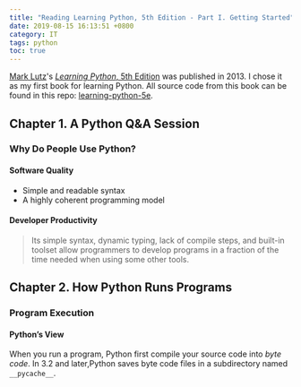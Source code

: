 ```yaml
---
title: "Reading Learning Python, 5th Edition - Part I. Getting Started"
date: 2019-08-15 16:13:51 +0800
category: IT
tags: python
toc: true
---
```


[Mark Lutz](https://learning-python.com/)'s [*Learning Python*, 5th Edition](https://www.amazon.com/dp/1449355730) was published in 2013. I chose it as my first book for learning Python. All source code from this book can be found in this repo: [learning-python-5e](https://github.com/alexddhuang/learning-python-5e).

## Chapter 1. A Python Q&A Session

### Why Do People Use Python?

#### Software Quality

- Simple and readable syntax
- A highly coherent programming model

#### Developer Productivity

> Its simple syntax, dynamic typing, lack of compile steps, and built-in toolset allow programmers to develop programs in a fraction of the time needed when using some other tools.

## Chapter 2. How Python Runs Programs

### Program Execution

#### Python’s View

When you run a program, Python first compile your source code into *byte code*. In 3.2 and later,Python saves byte code files in a subdirectory named `__pycache__`.
